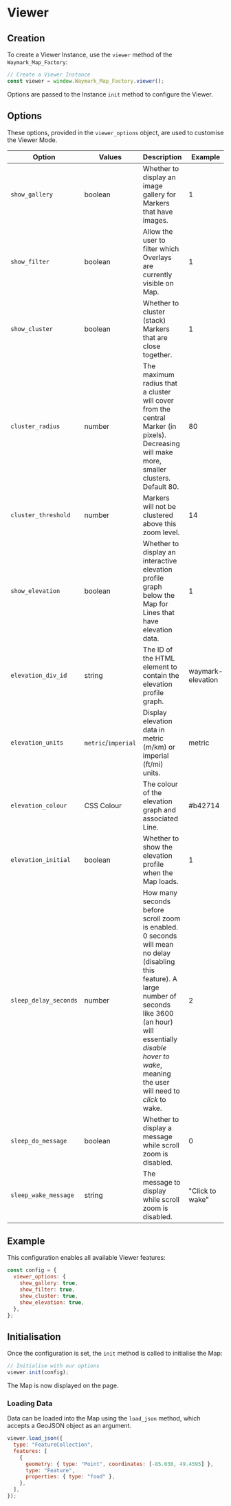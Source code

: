# Viewer

## Creation

To create a Viewer Instance, use the `viewer` method of the `Waymark_Map_Factory`:

```javascript
// Create a Viewer Instance
const viewer = window.Waymark_Map_Factory.viewer();
```

Options are passed to the Instance `init` method to configure the Viewer.

## Options

These options, provided in the `viewer_options` object, are used to customise the Viewer Mode.

| Option                | Values              | Description                                                                                                                                                                                                                                   | Example           |
| --------------------- | ------------------- | --------------------------------------------------------------------------------------------------------------------------------------------------------------------------------------------------------------------------------------------- | ----------------- |
| `show_gallery`        | boolean             | Whether to display an image gallery for Markers that have images.                                                                                                                                                                             | 1                 |
| `show_filter`         | boolean             | Allow the user to filter which Overlays are currently visible on Map.                                                                                                                                                                         | 1                 |
| `show_cluster`        | boolean             | Whether to cluster (stack) Markers that are close together.                                                                                                                                                                                   | 1                 |
| `cluster_radius`      | number              | The maximum radius that a cluster will cover from the central Marker (in pixels). Decreasing will make more, smaller clusters. Default 80.                                                                                                    | 80                |
| `cluster_threshold`   | number              | Markers will not be clustered above this zoom level.                                                                                                                                                                                          | 14                |
| `show_elevation`      | boolean             | Whether to display an interactive elevation profile graph below the Map for Lines that have elevation data.                                                                                                                                   | 1                 |
| `elevation_div_id`    | string              | The ID of the HTML element to contain the elevation profile graph.                                                                                                                                                                            | waymark-elevation |
| `elevation_units`     | `metric`/`imperial` | Display elevation data in metric (m/km) or imperial (ft/mi) units.                                                                                                                                                                            | metric            |
| `elevation_colour`    | CSS Colour          | The colour of the elevation graph and associated Line.                                                                                                                                                                                        | #b42714           |
| `elevation_initial`   | boolean             | Whether to show the elevation profile when the Map loads.                                                                                                                                                                                     | 1                 |
| `sleep_delay_seconds` | number              | How many seconds before scroll zoom is enabled. 0 seconds will mean no delay (disabling this feature). A large number of seconds like 3600 (an hour) will essentially _disable hover to wake_, meaning the user will need to _click_ to wake. | 2                 |
| `sleep_do_message`    | boolean             | Whether to display a message while scroll zoom is disabled.                                                                                                                                                                                   | 0                 |
| `sleep_wake_message`  | string              | The message to display while scroll zoom is disabled.                                                                                                                                                                                         | "Click to wake"   |

## Example

This configuration enables all available Viewer features:

```javascript
const config = {
  viewer_options: {
    show_gallery: true,
    show_filter: true,
    show_cluster: true,
    show_elevation: true,
  },
};
```

## Initialisation

Once the configuration is set, the `init` method is called to initialise the Map:

```javascript
// Initialise with our options
viewer.init(config);
```

The Map is now displayed on the page.

### Loading Data

Data can be loaded into the Map using the `load_json` method, which accepts a GeoJSON object as an argument.

```javascript
viewer.load_json({
  type: "FeatureCollection",
  features: [
    {
      geometry: { type: "Point", coordinates: [-85.038, 49.4595] },
      type: "Feature",
      properties: { type: "food" },
    },
  ],
});
```
